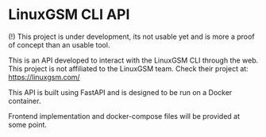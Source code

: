# LinuxGSM CLI API

(!) This project is under development, its not usable yet and is more a proof of concept than an usable tool.

This is an API developed to interact with the LinuxGSM CLI through the web.
This project is not affiliated to the LinuxGSM team. Check their project at: https://linuxgsm.com/

This API is built using FastAPI and is designed to be run on a Docker container.

Frontend implementation and docker-compose files will be provided at some point.
